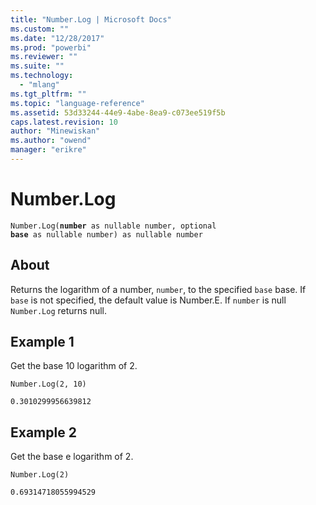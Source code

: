 ```yaml
---
title: "Number.Log | Microsoft Docs"
ms.custom: ""
ms.date: "12/28/2017"
ms.prod: "powerbi"
ms.reviewer: ""
ms.suite: ""
ms.technology: 
  - "mlang"
ms.tgt_pltfrm: ""
ms.topic: "language-reference"
ms.assetid: 53d33244-44e9-4abe-8ea9-c073ee519f5b
caps.latest.revision: 10
author: "Minewiskan"
ms.author: "owend"
manager: "erikre"
---
```

# Number.Log
<code>Number.Log(**number** as nullable number, optional **base** as nullable number) as nullable number</code>

## About
Returns the logarithm of a number, <code>number</code>, to the specified <code>base</code> base. If <code>base</code> is not specified, the default value is Number.E. If <code>number</code> is null <code>Number.Log</code> returns null.

## Example 1
Get the base 10 logarithm of 2.


```
Number.Log(2, 10)
```


```
0.3010299956639812
```

## Example 2
Get the base e logarithm of 2.


```
Number.Log(2)
```

```
0.69314718055994529
```


